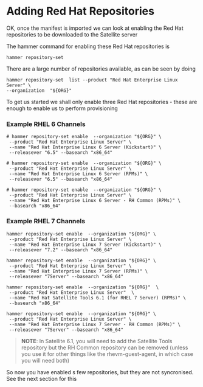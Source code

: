 # Adding Red Hat Repositories

OK, once the manifest is imported we can look at enabling the Red Hat repositories to be downloaded to the Satellite server

The hammer command for enabling these Red Hat repositories is

```hammer repository-set  ```

There are a large number of repositories available, as can be seen by doing

```
hammer repository-set  list --product "Red Hat Enterprise Linux Server" \
--organization  "${ORG}"
```

To get us started we shall only enable three Red Hat repositories - these are enough to enable us to perform provisioning

### Example RHEL 6 Channels
```
# hammer repository-set enable  --organization "${ORG}" \
 --product "Red Hat Enterprise Linux Server" \
 --name "Red Hat Enterprise Linux 6 Server (Kickstart)" \
 --releasever "6.5" --basearch "x86_64"

# hammer repository-set enable  --organization "${ORG}" \
 --product "Red Hat Enterprise Linux Server" \
 --name "Red Hat Enterprise Linux 6 Server (RPMs)" \
 --releasever "6.5" --basearch "x86_64"

# hammer repository-set enable  --organization "${ORG}" \
 --product "Red Hat Enterprise Linux Server" \
 --name "Red Hat Enterprise Linux 6 Server - RH Common (RPMs)" \
 --basearch "x86_64"
```
### Example RHEL 7 Channels
```
hammer repository-set enable  --organization "${ORG}" \
 --product "Red Hat Enterprise Linux Server" \
 --name "Red Hat Enterprise Linux 7 Server (Kickstart)" \
 --releasever "7.2" --basearch "x86_64"

hammer repository-set enable  --organization "${ORG}" \
 --product "Red Hat Enterprise Linux Server" \
 --name "Red Hat Enterprise Linux 7 Server (RPMs)" \
 --releasever "7Server" --basearch "x86_64"

hammer repository-set enable  --organization "${ORG}"  \
 --product "Red Hat Enterprise Linux Server"  \
 --name "Red Hat Satellite Tools 6.1 (for RHEL 7 Server) (RPMs)" \
 --basearch "x86_64"

hammer repository-set enable  --organization "${ORG}" \
 --product "Red Hat Enterprise Linux Server" \
 --name "Red Hat Enterprise Linux 7 Server - RH Common (RPMs)" \
 --releasever "7Server" --basearch "x86_64"
```

>**NOTE**:
In Satellite 6.1, you will need to add the Satellite Tools repository but the RH Common repository can be removed (unless you use it for other things like the rhevm-guest-agent, in which case you will need both)

So now you have enabled s few repositories, but they are not syncronised. See the next section for this
